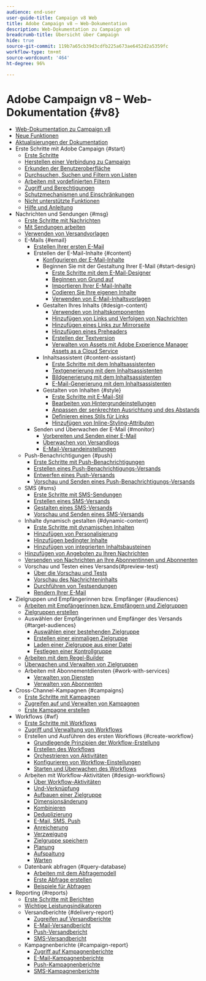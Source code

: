 ```yaml
---
audience: end-user
user-guide-title: Campaign v8 Web
title: Adobe Campaign v8 – Web-Dokumentation
description: Web-Dokumentation zu Campaign v8
breadcrumb-title: Übersicht über Campaign
hide: true
source-git-commit: 119b7a65cb39d3cdfb225a673ae6452d2a5359fc
workflow-type: tm+mt
source-wordcount: '464'
ht-degree: 96%

---
```



# Adobe Campaign v8 – Web-Dokumentation {#v8}

+ [Web-Dokumentation zu Campaign v8](campaign-web-home.md)
+ [Neue Funktionen](rn/whats-new.md)
+ [Aktualisierungen der Dokumentation](rn/documentation-updates.md)
+ Erste Schritte mit Adobe Campaign {#start}
   + [Erste Schritte](get-started/get-started.md)
   + [Herstellen einer Verbindung zu Campaign](get-started/connect-to-campaign.md)
   + [Erkunden der Benutzeroberfläche](get-started/user-interface.md)
   + [Durchsuchen, Suchen und Filtern von Listen](get-started/list-filters.md)
   + [Arbeiten mit vordefinierten Filtern](get-started/predefined-filters.md)
   + [Zugriff und Berechtigungen](get-started/permissions.md)
   + [Schutzmechanismen und Einschränkungen](get-started/guardrails.md)
   + [Nicht unterstützte Funktionen](get-started/unsupported.md)
   + [Hilfe und Anleitung](get-started/using-ai.md)
+ Nachrichten und Sendungen {#msg}
   + [Erste Schritte mit Nachrichten](msg/gs-messages.md)
   + [Mit Sendungen arbeiten](msg/gs-deliveries.md)
   + [Verwenden von Versandvorlagen](msg/delivery-template.md)
   + E-Mails {#email}
      + [Erstellen Ihrer ersten E-Mail](email/create-email.md)
      + Erstellen der E-Mail-Inhalte {#content}
         + [Konfigurieren der E-Mail-Inhalte](content/edit-content.md)
         + Beginnen Sie mit der Gestaltung Ihrer E-Mail {#start-design}
            + [Erste Schritte mit dem E-Mail-Designer](content/get-started-email-designer.md)
            + [Beginnen von Grund auf](content/create-email-content.md)
            + [Importieren Ihrer E-Mail-Inhalte](content/existing-content.md)
            + [Codieren Sie Ihre eigenen Inhalte](content/code-content.md)
            + [Verwenden von E-Mail-Inhaltsvorlagen](content/email-sample-templates.md)
         + Gestalten Ihres Inhalts {#design-content}
            + [Verwenden von Inhaltskomponenten](content/content-components.md)
            + [Hinzufügen von Links und Verfolgen von Nachrichten](content/message-tracking.md)
            + [Hinzufügen eines Links zur Mirrorseite](content/mirror-page.md)
            + [Hinzufügen eines Preheaders](content/preheader.md)
            + [Erstellen der Textversion](content/text-version-email.md)
            + [Verwalten von Assets mit Adobe Experience Manager Assets as a Cloud Service](content/aem-assets.md)
         + Inhaltsassistent {#content-assistant}
            + [Erste Schritte mit dem Inhaltsassistenten](content/generative-gs.md)
            + [Textgenerierung mit dem Inhaltsassistenten](content/generative-content.md)
            + [Bildgenerierung mit dem Inhaltsassistenten](content/generative-image.md)
            + [E-Mail-Generierung mit dem Inhaltsassistenten](content/generative-email.md)
         + Gestalten von Inhalten {#style}
            + [Erste Schritte mit E-Mail-Stil](content/get-started-email-style.md)
            + [Bearbeiten von Hintergrundeinstellungen](content/backgrounds.md)
            + [Anpassen der senkrechten Ausrichtung und des Abstands](content/alignment-and-padding.md)
            + [Definieren eines Stils für Links](content/styling-links.md)
            + [Hinzufügen von Inline-Styling-Attributen](content/inline-styling.md)
      + Senden und Überwachen der E-Mail {#monitor}
         + [Vorbereiten und Senden einer E-Mail](monitor/prepare-send.md)
         + [Überwachen von Versandlogs](monitor/delivery-logs.md)
         + [E-Mail-Versandeinstellungen](advanced-settings/delivery-settings.md)
   + Push-Benachrichtigungen {#push}
      + [Erste Schritte mit Push-Benachrichtigungen](push/gs-push.md)
      + [Erstellen eines Push-Benachrichtigungs-Versands](push/create-push.md)
      + [Entwerfen eines Push-Versands](push/content-push.md)
      + [Vorschau und Senden eines Push-Benachrichtigungs-Versands](push/send-push.md)
   + SMS {#sms}
      + [Erste Schritte mit SMS-Sendungen](sms/gs-sms.md)
      + [Erstellen eines SMS-Versands](sms/create-sms.md)
      + [Gestalten eines SMS-Versands](sms/content-sms.md)
      + [Vorschau und Senden eines SMS-Versands](sms/send-sms.md)
   + Inhalte dynamisch gestalten {#dynamic-content}
      + [Erste Schritte mit dynamischen Inhalten](personalization/gs-personalization.md)
      + [Hinzufügen von Personalisierung](personalization/personalize.md)
      + [Hinzufügen bedingter Inhalte](personalization/conditions.md)
      + [Hinzufügen von integrierten Inhaltsbausteinen](personalization/content-blocks.md)
   + [Hinzufügen von Angeboten zu Ihren Nachrichten](content/offers.md)
   + [Versenden von Nachrichten an Ihre Abonnentinnen und Abonnenten](content/send-to-subscribers.md)
   + Vorschau und Testen eines Versands{#preview-test}
      + [Über die Vorschau und Tests](preview-test/preview-test.md)
      + [Vorschau des Nachrichteninhalts](preview-test/preview-content.md)
      + [Durchführen von Testsendungen](preview-test/test-deliveries.md)
      + [Rendern Ihrer E-Mail](preview-test/email-rendering.md)
+ Zielgruppen und Empfängerinnen bzw. Empfänger {#audiences}
   + [Arbeiten mit Empfängerinnen bzw. Empfängern und Zielgruppen](audience/about-recipients.md)
   + [Zielgruppen erstellen](audience/create-audience.md)
   + Auswählen der Empfängerinnen und Empfänger des Versands {#target-audiences}
      + [Auswählen einer bestehenden Zielgruppe](audience/add-audience.md)
      + [Erstellen einer einmaligen Zielgruppe](audience/one-time-audience.md)
      + [Laden einer Zielgruppe aus einer Datei](audience/file-audience.md)
      + [Festlegen einer Kontrollgruppe](audience/control-group.md)
   + [Arbeiten mit dem Regel-Builder](audience/segment-builder.md)
   + [Überwachen und Verwalten von Zielgruppen](audience/manage-audience.md)
   + Arbeiten mit Abonnementdiensten {#work-with-services}
      + [Verwalten von Diensten](audience/manage-services.md)
      + [Verwalten von Abonnenten](audience/manage-subscribers.md)
+ Cross-Channel-Kampagnen {#campaigns}
   + [Erste Schritte mit Kampagnen](campaigns/gs-campaigns.md)
   + [Zugreifen auf und Verwalten von Kampagnen](campaigns/manage-campaigns.md)
   + [Erste Kampagne erstellen](campaigns/create-campaigns.md)
+ Workflows {#wf}
   + [Erste Schritte mit Workflows](workflows/gs-workflows.md)
   + [Zugriff und Verwaltung von Workflows](workflows/access-monitor.md)
   + Erstellen und Ausführen des ersten Workflows {#create-workflow}
      + [Grundlegende Prinzipien der Workflow-Erstellung](workflows/gs-workflow-creation.md)
      + [Erstellen des Workflows](workflows/create-workflow.md)
      + [Orchestrieren von Aktivitäten](workflows/orchestrate-activities.md)
      + [Konfigurieren von Workflow-Einstellungen](workflows/workflow-settings.md)
      + [Starten und Überwachen des Workflows](workflows/start-monitor-workflows.md)
   + Arbeiten mit Workflow-Aktivitäten {#design-workflows}
      + [Über Workflow-Aktivitäten](workflows/activities/about-activities.md)
      + [Und-Verknüpfung](workflows/activities/and-join.md)
      + [Aufbauen einer Zielgruppe](workflows/activities/build-audience.md)
      + [Dimensionsänderung](workflows/activities/change-dimension.md)
      + [Kombinieren](workflows/activities/combine.md)
      + [Deduplizierung](workflows/activities/deduplication.md)
      + [E-Mail, SMS, Push](workflows/activities/channels.md)
      + [Anreicherung](workflows/activities/enrichment.md)
      + [Verzweigung](workflows/activities/fork.md)
      + [Zielgruppe speichern](workflows/activities/save-audience.md)
      + [Planung](workflows/activities/scheduler.md)
      + [Aufspaltung](workflows/activities/split.md)
      + [Warten](workflows/activities/wait.md)
   + Datenbank abfragen {#query-database}
      + [Arbeiten mit dem Abfragemodell](query/query-modeler-overview.md)
      + [Erste Abfrage erstellen](query/build-query.md)
      + [Beispiele für Abfragen](query/query-samples.md)
+ Reporting {#reports}
   + [Erste Schritte mit Berichten](reporting/gs-reports.md)
   + [Wichtige Leistungsindikatoren](reporting/kpis.md)
   + Versandberichte {#delivery-report}
      + [Zugreifen auf Versandberichte](reporting/delivery-reports.md)
      + [E-Mail-Versandbericht](reporting/email-report.md)
      + [Push-Versandbericht](reporting/push-report.md)
      + [SMS-Versandbericht](reporting/sms-report.md)
   + Kampagnenberichte {#campaign-report}
      + [Zugriff auf Kampagnenberichte](reporting/campaign-reports.md)
      + [E-Mail-Kampagnenberichte](reporting/campaign-reports-email.md)
      + [Push-Kampagnenberichte](reporting/campaign-reports-push.md)
      + [SMS-Kampagnenberichte](reporting/campaign-reports-sms.md)
